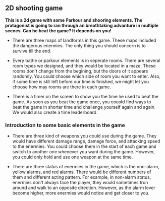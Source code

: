 ## 2D shooting game

**This is a 2d game with some Parkour and shooring elements. The protagonist is going to ran through an breathtaking advanture in  multiple scenes. Can he beat the game? It depends on you!**

- There are three maps of landforms in this game. These maps included the dangerous enermies. The only thing you should concern is to survive till the end.

- Every battle or parkour elements is in seperate rooms. There are several room types we designed, and they would be located in a maze. These rooms don't change from the begining, but the doors of it appears randomly. You could choose which side of room you want to enter. Also, if some time is still left before our time is finished, we might let you choose how may rooms are there in each game.

- There is a timer on the screen to show you the time he used to beat the game. As soon as you beat the game once, you couold find ways to beat the game in shorter time and challenge yourself again and again. We would also create a time leaderboard.

### Introduction to some basic elements in the game

- There are three kind of weapons you could use during the game. They would have different damage range, damage force, and attacking speed to the enermies. You could choose them in the start of each game and switch to another one whenever you want during the game. However, you could only hold and use one weapon at the same time.

- There are three status of enermies in the game, which is the non-alarm, yellow alarms, and red alarms.
There would be different numbers of them and different acting pattern. For example, in non-alarm status, enermies don't always face the player, they would sometimes trun around and walk to an opposite direction. However, as the alarm lever become higher, more enermies would notice and get closer to you.